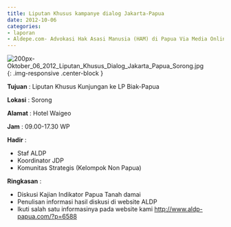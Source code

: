 ```yaml
---
title: Liputan Khusus kampanye dialog Jakarta-Papua
date: 2012-10-06
categories:
- laporan
- Aldepe.com- Advokasi Hak Asasi Manusia (HAM) di Papua Via Media Online, Mobile Phone dan Social Media
---
```

![200px-Oktober_06_2012_Liputan_Khusus_Dialog_Jakarta_Papua_Sorong.jpg](/uploads/200px-Oktober_06_2012_Liputan_Khusus_Dialog_Jakarta_Papua_Sorong.jpg){: .img-responsive .center-block }

**Tujuan** : Liputan Khusus Kunjungan ke LP Biak-Papua

**Lokasi** : Sorong

**Alamat** : Hotel Waigeo

**Jam** : 09.00-17.30 WP

**Hadir** : 
* Staf ALDP
* Koordinator JDP
* Komunitas Strategis (Kelompok Non Papua)

**Ringkasan** : 
* Diskusi Kajian Indikator Papua Tanah damai
* Penulisan informasi hasil diskusi di website ALDP
* Ikuti salah satu informasinya pada website kami http://www.aldp-papua.com/?p=6588
